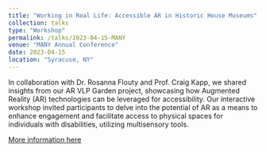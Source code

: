 ```yaml
---
title: "Working in Real Life: Accessible AR in Historic House Museums"
collection: talks
type: "Workshop"
permalink: /talks/2023-04-15-MANY
venue: "MANY Annual Conference"
date: 2023-04-15
location: "Syracuse, NY"
---
```


In collaboration with Dr. Rosanna Flouty and Prof. Craig Kapp, we shared insights from our AR VLP Garden project, showcasing how Augmented Reality (AR) technologies can be leveraged for accessibility. Our interactive workshop invited participants to delve into the potential of AR as a means to enhance engagement and facilitate access to physical spaces for individuals with disabilities, utilizing multisensory tools.


[More information here](https://nysmuseums.org/Working-in-Real-Life)